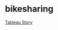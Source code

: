 # bikesharing

[Tableau Story](https://public.tableau.com/app/profile/rachel.hollis/viz/NYCCitiBikeAnalysis_16449558913820/NYCCitiBikeAnalysis)
